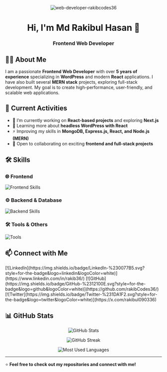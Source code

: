 <!-- Banner Image -->
<p align="center">
 <img src="https://i.ibb.co.com/CsMGjc5S/web-developer-rakibcodes36.jpg" alt="web-developer-rakibcodes36" border="0">
</p>

<h1 align="center">Hi, I'm Md Rakibul Hasan 👋</h1>
<h3 align="center">Frontend Web Developer</h3>

## 👨‍💻 About Me  
I am a passionate **Frontend Web Developer** with over **5 years of experience** specializing in **WordPress** and modern **React** applications. I have also built several **MERN stack** projects, exploring full-stack development. My goal is to create high-performance, user-friendly, and scalable web applications.

## 🚀 Current Activities  
- 🔭 I’m currently working on **React-based projects** and exploring **Next.js**  
- 🌱 Learning more about **headless WordPress with React**  
- ⚡ Improving my skills in **MongoDB, Express.js, React, and Node.js (MERN)**  
- 🤝 Open to collaborating on exciting **frontend and full-stack projects**  


## 🛠️ Skills  

### 🌐 Frontend  
<p>
  <img src="https://skillicons.dev/icons?i=html,css,js,react,nextjs,bootstrap,tailwind" alt="Frontend Skills" />
</p>

### ⚙️ Backend & Database  
<p>
  <img src="https://skillicons.dev/icons?i=nodejs,express,mongodb,firebase,wordpress" alt="Backend Skills" />
</p>

### 🛠️ Tools & Others  
<p>
  <img src="https://skillicons.dev/icons?i=git,github,vscode,figma,postman" alt="Tools" />
</p>


## 📫 Connect with Me  
<p style="display: flex">
[![LinkedIn](https://img.shields.io/badge/LinkedIn-%230077B5.svg?style=for-the-badge&logo=linkedin&logoColor=white)](https://www.linkedin.com/in/rakib36/)  
[![GitHub](https://img.shields.io/badge/GitHub-%2312100E.svg?style=for-the-badge&logo=github&logoColor=white)](https://github.com/rakibCodes36/)  
[![Twitter](https://img.shields.io/badge/Twitter-%231DA1F2.svg?style=for-the-badge&logo=twitter&logoColor=white)](https://x.com/rakibul090336)  
</p>

## 📊 GitHub Stats  
<p align="center">
  <img src="https://github-readme-stats.vercel.app/api?username=rakibCodes36&show_icons=true&theme=tokyonight" alt="GitHub Stats" />
</p>

<p align="center">
  <img src="https://github-readme-streak-stats.herokuapp.com/?user=rakibCodes36&theme=tokyonight" alt="GitHub Streak" />
</p>

<p align="center">
  <img src="https://github-readme-stats.vercel.app/api/top-langs/?username=rakibCodes36&layout=compact&theme=tokyonight" alt="Most Used Languages" />
</p>

---
⭐️ **Feel free to check out my repositories and connect with me!**  

